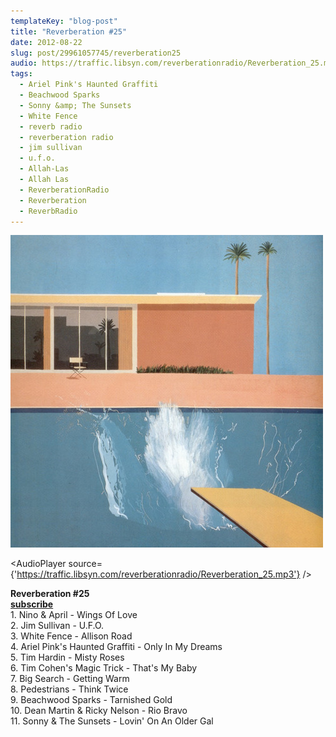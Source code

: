 ```yaml
---
templateKey: "blog-post"
title: "Reverberation #25"
date: 2012-08-22
slug: post/29961057745/reverberation25
audio: https://traffic.libsyn.com/reverberationradio/Reverberation_25.mp3
tags:
  - Ariel Pink's Haunted Graffiti
  - Beachwood Sparks
  - Sonny &amp; The Sunsets
  - White Fence
  - reverb radio
  - reverberation radio
  - jim sullivan
  - u.f.o.
  - Allah-Las
  - Allah Las
  - ReverberationRadio
  - Reverberation
  - ReverbRadio
---
```


![Reverberation #25](../images/f7d5108880e44637b9514050262e017b73e08ba7628d68cf0777292ad5fe44fe.jpg)

<AudioPlayer source={'https://traffic.libsyn.com/reverberationradio/Reverberation_25.mp3'} />

<p><strong>Reverberation #25<br /><a href="http://itunes.apple.com/us/podcast/reverberation-radio/id520739212?ign-mpt=uo%3D4" title="subscribe" target="_blank">subscribe</a><br /></strong>1. Nino &amp; April - Wings Of Love &nbsp;<br />2. Jim Sullivan - U.F.O.<br />3. White Fence - Allison Road &nbsp;<br />4. Ariel Pink's Haunted Graffiti - Only In My Dreams <br />5. Tim Hardin - Misty Roses <br />6. Tim Cohen's Magic Trick - That's My Baby &nbsp;<br />7. Big Search - Getting Warm <br />8. Pedestrians - Think Twice &nbsp;<br />9. Beachwood Sparks - Tarnished Gold <br />10. Dean Martin &amp; Ricky Nelson - Rio Bravo <br />11. Sonny &amp; The Sunsets - Lovin' On An Older Gal</p>
